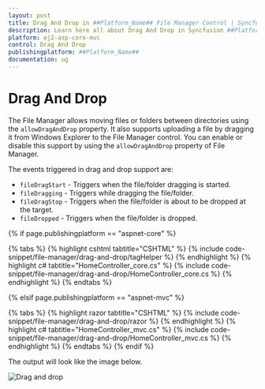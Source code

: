 ```yaml
---
layout: post
title: Drag And Drop in ##Platform_Name## File Manager Control | Syncfusion
description: Learn here all about Drag And Drop in Syncfusion ##Platform_Name## File Manager control of Syncfusion Essential JS 2 and more.
platform: ej2-asp-core-mvc
control: Drag And Drop
publishingplatform: ##Platform_Name##
documentation: ug
---
```



# Drag And Drop

The File Manager allows moving files or folders between directories using the `allowDragAndDrop` property. It also supports uploading a file by dragging it from Windows Explorer to the File Manager control. You can enable or disable this support by using the `allowDragAndDrop` property of File Manager.

The events triggered in drag and drop support are:

* `fileDragStart` - Triggers when the file/folder dragging is started.
* `fileDragging` - Triggers while dragging the file/folder.
* `fileDragStop` - Triggers when the file/folder is about to be dropped at the target.
* `fileDropped` - Triggers when the file/folder is dropped.

{% if page.publishingplatform == "aspnet-core" %}

{% tabs %}
{% highlight cshtml tabtitle="CSHTML" %}
{% include code-snippet/file-manager/drag-and-drop/tagHelper %}
{% endhighlight %}
{% highlight c# tabtitle="HomeController_core.cs" %}
{% include code-snippet/file-manager/drag-and-drop/HomeController_core.cs %}
{% endhighlight %}
{% endtabs %}

{% elsif page.publishingplatform == "aspnet-mvc" %}

{% tabs %}
{% highlight razor tabtitle="CSHTML" %}
{% include code-snippet/file-manager/drag-and-drop/razor %}
{% endhighlight %}
{% highlight c# tabtitle="HomeController_mvc.cs" %}
{% include code-snippet/file-manager/drag-and-drop/HomeController_mvc.cs %}
{% endhighlight %}
{% endtabs %}
{% endif %}



The output will look like the image below.

![Drag and drop](./images/drag_and_drop.png)